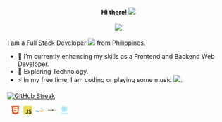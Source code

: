 <div id="header" align="center">
 <h4>
  Hi there!
  <img src="https://media.giphy.com/media/hvRJCLFzcasrR4ia7z/giphy.gif" width="20px"/>
</h4>

![](https://komarev.com/ghpvc/?username=maenerosa&style=flat-square)


</div>

I am a Full Stack Developer <img src="https://media.giphy.com/media/gkR94v1ok56OAkg8o1/giphy.gif" width="20"> from Philippines.
- :telescope: I’m currently enhancing my skills as a Frontend and Backend Web Developer.
- :seedling: Exploring Technology.
- :zap: In my free time, I am coding or playing some music <img src="https://media.giphy.com/media/jGJqX1DjrRpt6WdSqb/giphy.gif" width="20">.

[![GitHub Streak](http://github-readme-streak-stats.herokuapp.com?user=maenerosa&theme=dark&border_radius=2&date_format=M%20j%5B%2C%20Y%5D&dates=EBEBEB)](https://git.io/streak-stats)



<div align="center>
  <img src="https://github.com/devicons/devicon/blob/master/icons/css3/css3-plain-wordmark.svg"  title="CSS3" alt="CSS" width="20" height="20"/>&nbsp;
  <img src="https://github.com/devicons/devicon/blob/master/icons/html5/html5-original.svg" title="HTML5" alt="HTML" width="20" height="20"/>&nbsp;
  <img src="https://github.com/devicons/devicon/blob/master/icons/javascript/javascript-original.svg" title="JavaScript" alt="JavaScript" width="20" height="20"/>&nbsp;
  <img src="https://github.com/devicons/devicon/blob/master/icons/mysql/mysql-original-wordmark.svg" title="MySQL"  alt="MySQL" width="20" height="20"/>&nbsp;
  <img src="https://github.com/devicons/devicon/blob/master/icons/nodejs/nodejs-original-wordmark.svg" title="NodeJS" alt="NodeJS" width="20" height="20"/>&nbsp;
  <img src="https://github.com/devicons/devicon/blob/master/icons/react/react-original-wordmark.svg" title="React" alt="React" width="20" height="20"/>&nbsp;
</div>
